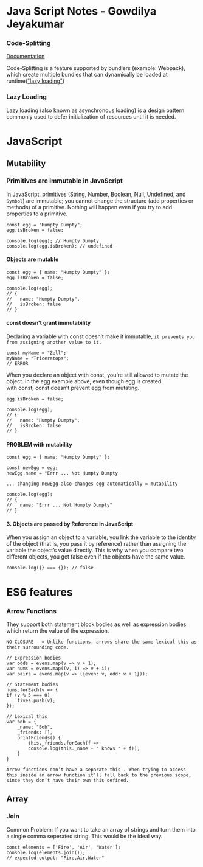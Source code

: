 # Java Script Notes - Gowdilya Jeyakumar



### Code-Splitting

[Documentation](https://reactjs.org/docs/code-splitting.html)

Code-Splitting is a feature supported by bundlers (example: Webpack), which create multiple bundles that can dynamically be loaded at runtime(["lazy loading"](#lazy-loading))




### Lazy Loading

Lazy loading (also known as asynchronous loading) is a design pattern commonly used to defer initialization of resources until it is needed. 


# JavaScript

## Mutability

### Primitives are immutable in JavaScript

In JavaScript, primitives (String, Number, Boolean, Null, Undefined, and `Symbol`) are immutable; you cannot change the structure (add properties or methods) of a primitive. Nothing will happen even if you try to add properties to a primitive.

```
const egg = "Humpty Dumpty";
egg.isBroken = false;

console.log(egg); // Humpty Dumpty
console.log(egg.isBroken); // undefined
```


#### Objects are mutable
```
const egg = { name: "Humpty Dumpty" };
egg.isBroken = false;

console.log(egg);
// {
//   name: "Humpty Dumpty",
//   isBroken: false
// }
```


#### const doesn’t grant immutability
Declaring a variable with const doesn’t make it immutable, `it prevents you from assigning another value to it.`
```
const myName = "Zell";
myName = "Triceratops";
// ERROR 
```
When you declare an object with const, you’re still allowed to mutate the object. In the egg example above, even though egg is created with const, const doesn’t prevent egg from mutating.

```const egg = { name: "Humpty Dumpty" };
egg.isBroken = false;

console.log(egg);
// {
//   name: "Humpty Dumpty",
//   isBroken: false
// }
 ```

#### PROBLEM with mutability
```
const egg = { name: "Humpty Dumpty" };

const newEgg = egg;
newEgg.name = "Errr ... Not Humpty Dumpty
```
`... changing newEgg also changes egg automatically = mutability`
```
console.log(egg);
// {
//   name: "Errr ... Not Humpty Dumpty"
// }
```


#### 3. Objects are passed by Reference in JavaScript

When you assign an object to a variable, you link the variable to the identity of the object (that is, you pass it by reference) rather than assigning the variable the object’s value directly. This is why when you compare two different objects, you get false even if the objects have the same value.

    console.log({} === {}); // false


# ES6 features
### Arrow Functions

They support both statement block bodies as well as expression bodies which return the value of the expression.

 `NO CLOSURE   = Unlike functions, arrows share the same lexical this as their surrounding code.`
    
    // Expression bodies
    var odds = evens.map(v => v + 1);
    var nums = evens.map((v, i) => v + i);
    var pairs = evens.map(v => ({even: v, odd: v + 1}));

    // Statement bodies
    nums.forEach(v => {
    if (v % 5 === 0)
        fives.push(v);
    });

    // Lexical this
    var bob = {
        _name: "Bob",
        _friends: [],
        printFriends() {
            this._friends.forEach(f =>
            console.log(this._name + " knows " + f));
        }
    }
`Arrow functions don’t have a separate this . When trying to access this inside an arrow function it’ll fall back to the previous scope, since they don’t have their own this defined.`

## Array
### Join

Common Problem: If you want to take an array of strings and turn them into a single comma seperated string. This would be the ideal way.

    const elements = ['Fire', 'Air', 'Water'];
    console.log(elements.join());
    // expected output: "Fire,Air,Water"       


